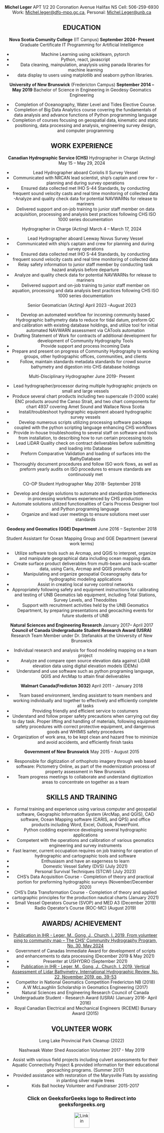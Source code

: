 **Michel Leger**
APT 1/2 20 Coronation Avenue Halifax NS
Cell: 506-259-6930
Work: Michel.leger@dfo-mpo.gc.ca, Personal: Michel.Leger@unb.ca

**EDUCATION**
----------
**Nova Scotia Comunity College** (IT Campus)
**September 2024- Present**
Graduate Certificate IT Programming for Artificial Intelligence
- Machine Learning using scikitlearn, pytorch
- Python, react, javascript
- Data cleaning, mainpulation, anaylysis using panada libraries for machine learning
- data display to users using matplotlib and seaborn python libraries.


**University of New Brunswick** (Fredericton Campus) 
**September 2014 – May 2019**
Bachelor of Science in Engineering in Geodesy Geomatics Engineering 
- Completion of Oceanography, Water Level and Tides Elective Course.
- Completion of Big Data Analytics course covering the fundamentals of data analysis and advance functions of Python programming language
- Completion of courses focusing on geospatial data, kinematic and static positioning, data processing and analysis, engineering survey design, and computer programming

**WORK EXPERIENCE**
----------
**Canadian Hydrographic Service (CHS)**
 Hydrographer in Charge (Acting)  May 15 – May 29, 2024
 - Lead Hydrographer aboard Coriolis II Survey Vessel
 - Communicated with NRCAN lead scientist, ship’s captain and crew for - planning and during survey operations
 - Ensured data collected met IHO S-44 Standards, by conducting frequent sound velocity casts and real time monitoring of collected data
 -Analyze and quality check data for potential NAVWARNs for release to mariners
 - Delivered support and on-job training to junior staff member on data acquisition, processing and analysis best practices following CHS ISO 1000 series documentation

 Hydrographer in Charge (Acting)  March 4 – March 17, 2024
 - Lead Hydrographer aboard Leeway Novus Survey Vessel
 - Communicated with ship’s captain and crew for planning and during survey operations
 - Ensured data collected met IHO S-44 Standards, by conducting frequent sound velocity casts and real time monitoring of collected data
 - Relay safety information to junior staff member by conducting task hazard analysis before departure
 - Analyze and quality check data for potential NAVWARNs for release to mariners
 - Delivered support and on-job training to junior staff member on aquation, processing and data analysis best practices following CHS ISO 1000 series documentation

 Senior Geomatician (Acting)  April 2023 –August 2023
 - Develop an automated workflow for incoming community based Hydrographic bathymetry data to reduce for tidal datum, preform QC and calibration with existing database holdings, and utilize tool for initial automated NAVWARN assessment via CATools automation
 - Drafting Statement of Work for contracts of additional development for development of  Community Hydrography Tools
 - Provide support and process Incoming Data
 - Prepare and present on progress of Community Hydrography to working groups, other hydrographic offices, communities, and clients
 - Follow, maintain standards metadata standards for crowd source bathymetry and digestion into CHS database holdings

 Multi-Disciplinary Hydrographer June 2019- Present
 - Lead hydrographer/processor during multiple hydrographic projects on small and large vessels
 - Produce several chart products including two superscale (1-2000 scale) ENC products around the Canso Strait, and two chart components for chart 4937 covering Amet Sound and Wallace Nova Scotia
  - Install/troubleshoot hydrographic equipment aboard hydrographic survey vessels
 - Develop numerous scripts utilizing processing software packages coupled with the python scripting language enhancing CHS workflows
  - Provide in-house troubleshooting to several staff on software and tools from installation, to describing how to run certain processing tools
 - Lead LiDAR Quality check on contract deliverables before submitting and loading into Database
 - Preform Comparative Validation and loading of surfaces into the BathyDatabase
 - Thoroughly document procedures and follow ISO work flows, as well as preform yearly audits on ISO procedures to ensure standards are continuously met

 CO-OP Student Hydrographer  May 2018- September 2018
 - Develop and design solutions to automate and standardize bottlenecks in processing workflows experienced by CHS production
 - Automate solutions utilized functionalities of Caris Process Designer tool and Python programing language
 - Organize and lead user meetings to ensure solutions meet user standards


**Geodesy and Geomatics (GGE) Department** June 2016 – September 2018

Student Assistant for Ocean Mapping Group and GGE Department (several work terms)
- Utilize software tools such as Arcmap, and QGIS to interpret, organize and manipulate geographical data including ocean mapping data.
- Create surface product deliverables from multi-beam and back-scatter data, using Caris, Arcmap and QGIS products
- Manipulating and organize geospatial Oceanography data for hydrographic modeling applications
- Assist in creating local survey control networks
- Appropriately following safety and equipment instructions for calibrating and testing of UNB Geomatics lab equipment, including Total Stations, Survey Levels, and Theodolites
- Support with recruitment activities held by the UNB Geomatics Department, by preparing presentations and geocaching events for future students of UNB


**Natural Sciences and Engineering Research** January 2017– April 2017
 **Council of Canada Undergraduate Student Research Award (USRA)**
 Research Team Member under Dr. Stefanakis at the University of New Brunswick
 - Individual research and analysis for flood modeling mapping on a team project
 - Analyze and compare open source elevation data against LiDAR elevation data using digital elevation models (DEMs)
 - Understand and use software such as python programing language, QGIS and ArcMap to attain final deliverables

**Walmart Canada(Fredicton 3032)** April 2011 - January 2018
- Team based environment, lending assistant to team members and working individually and together to effectively and efficiently complete all tasks 
- Providing friendly and efficient service to costumers
- Understand and follow proper safety precautions when carrying out day to day task. Proper lifting and handling of materials, following equipment safety procedures with correct protective equipment, and dangerous goods and WHIMIS safety procedures
- Organization of work area, to be kept clean and hazard free to minimize and avoid accidents, and efficiently finish tasks

**Government of New Brunswick** May 2015 - August 2015
- Responsible for digitization of orthophoto imagery through web based software: Pictometry Online, as part of the modernization process of property assessment in New Brunswick
- Team progress meetings to collaborate and understand digitization areas to concentrate on together as a team

**SKILLS AND TRAINING**
----------
- Formal training and experience using various computer and geospatial software, Geographic Information System (ArcMap, and QGIS), CAD software, Ocean Mapping software (CARIS, and QPS) and office products including Word, Excel, Outlook, PowerPoint.
- Python codding experience developing several hydrographic applications
- Competent with the operations and calibration of various geomatics engineering and survey instruments
- Fast learner, current occupation requires on job training for operation of hydrographic and cartographic tools and software
- Enthusiasm and have an eagerness to learn
- Domestic Vessel Safety (DVS) (July 2021)
- Personal Survival Techniques (STCW) (July 2023)
- CHS’s Data Acquisition Course - Completion of theory and practical portion for preforming hydrographic surveys (November/December 2020)
- CHS’s Data Transformation Course - Completion of theory and applied cartographic principles for the production nautical charts (January 2021)
- Small Vessel Operators Course (SVOP) and MED A3 (December 2019)
- Radio Operator’s Course (ROC-MC) (August 2019)

**AWARDS/ ACHIEVEMENT**
----------
-  [Publication in IHR - Leger, M., Gong, J., Church, I. 2019, From volunteer ping to community map – The CHS’ Community Hydrography Program, No. 30, May 2024](https://ihr.iho.int/articles/from-volunteer-ping-to-community-map-the-chs-community-hydrography-program/)
- Government of Canadas Immediate Award for development of scripts and enhancements to data processing (December 2019 & May 2021)
- Presenter at USHYDRO (September 2021)
- [Publication in IHR - Leger, M., Gong, J., Church, I. 2019, Vertical Assessment of Lidar Bathymetry. International Hydrographic Review, No. 22, November 2019, pp. 39-53](https://journals.lib.unb.ca/index.php/ihr/article/view/31481/1882526698)
- Competitor in National Geomatics Competition Fredericton NB (2018)
- A.W McLaughlin Scholarship in Geomatics Engineering (2017)
- Natural Sciences and Engineering Research Council of Canada Undergraduate Student - Research Award (USRA) (January 2016- April 2016)
- Royal Canadian Electrical and Mechanical Engineers (RCEME) Bursary Award (2015)

**VOLUNTEER WORK**
----------
Long Lake Provincial Park Cleanup (2022)

Nashwaak Water Shed Association Volunteer 2017 - May 2019
- Assist with various field projects including culvert assessments for their Aquatic Connectivity Project & provided information for their educational geocaching programs. (Summer 2017)
- Provided assistance with restoration of the Marysville Flats by assisting in planting silver maple trees
- Kids Ball hockey Volunteer and Fundraiser 2015-2017

<body style="text-align: center;">
    <h3>
        Click on GeeksforGeeks logo to
        Redirect into geeksforgeeks.org
    </h3>
    <a href="https://www.linkedin.com/in/michel-leger-b7a3a415a/">
      <img src="https://static.vecteezy.com/system/resources/previews/017/339/624/original/linkedin-icon-free-png.png" alt="Linkin" width="50" height="50">
    </a>
</body>

